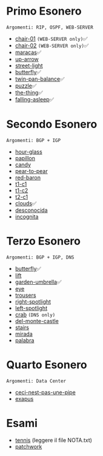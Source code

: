 # Primo Esonero
```Argomenti: RIP, OSPF, WEB-SERVER```
- [chair-01](./2015-11-05-chair-01/solution/lab/) `(WEB-SERVER only)`✅
- [chair-02](./2015-11-05-chair-02/solution/lab/) `(WEB-SERVER only)`✅
- [maracas](./2015-11-20-maracas/solution/lab/)✅
- [up-arrow](./2015-11-20-up-arrow/solution/lab/)
- [street-light](./2015-11-20-street-light/solution/lab/)
- [butterfly](./2017-11-24-butterfly/solution/lab/)✅
- [twin-pan-balance](./2017-11-24-twin-pan-balance/solution/lab/)✅
- [puzzle](./2020-11-27-puzzle/solution/lab/)✅
- [the-thing](./2020-11-27-the-thing/solution/lab/)✅
- [falling-asleep](./2022-11-12-falling-asleep/solution/lab/)✅
# Secondo Esonero
```Argomenti: BGP + IGP```
- [hour-glass](./2016-12-16-hour-glass/solution/lab/)
- [papillon](./2016-12-16-papillon/solution/lab/)
- [candy](./2017-12-15-candy/solution/lab/)
- [pear-to-pear](./2020-12-18-pear-to-pear/solution/lab/)
- [red-baron](./2020-12-18-red-baron/solution/lab/)
- [t1-c1](./2021-11-29-t1-c1/solution/lab/)
- [t1-c2](./2021-11-29-t1-c2/solution/lab/)
- [t2-c1](./2021-11-29-t2-c1/solution/lab/)
- [clouds](./2022-11-04-clouds/solution/lab/)✅
- [desconocida](./2023-11-27-desconocida/solution/lab/)
- [incognita](./2023-11-27-incognita/solution/lab/)
# Terzo Esonero
```Argomenti: BGP + IGP, DNS```
- [butterfly](./2013-12-20-butterfly-bgp/solution/lab/)✅
- [lift](./2013-12-20-lift/solution/lab/)
- [garden-umbrella](./2013-12-20-garden-umbrella/solution/lab/)✅
- [eye](./2015-12-11-eye/solution/lab/)
- [trousers](./2015-12-11-trousers/solution/lab/)
- [right-spotlight](./2015-12-11-right_spotlight/solution/lab/)
- [left-spotlight](./2015-12-11-left_spotlight/solution/lab/)
- [crab](./2017-11-10-crab/solution/lab/) `(DNS only)`
- [del-monte-castle](./2017-12-15-del-monte-castle/solution/lab/)
- [stairs](./2018-01-17-stairs/solution/lab/)
- [mirada](./2023-12-18-mirada/solution/lab/)
- [palabra](./2023-12-18-palabra/solution/lab/)
# Quarto Esonero
```Argomenti: Data Center```
- [ceci-nest-pas-une-pipe](./2023-01-20-ceci-nest-pas-une-pipe/solution/lab/)
- [exapus](./2024-01-15-exapus/solution/lab/)
# Esami
- [tennis](./2016-07-01-tennis/solution/lab/) (leggere il file NOTA.txt)
- [patchwork](./2024-01-15-exapus/solution/lab/)